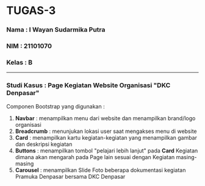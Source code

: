 # TUGAS-3

### Nama : I Wayan Sudarmika Putra
### NIM : 21101070
### Kelas : B
<hr>


### Studi Kasus : Page Kegiatan Website Organisasi "DKC Denpasar"

Componen Bootstrap yang digunakan :

1. __Navbar__ : menampilkan menu dari website dan menampilkan brand/logo organisasi
2. __Breadcrumb__ : menunjukan lokasi user saat mengakses menu di website
3. __Card__ : menampilkan kartu kegiatan-kegiatan yang menampilkan gambar dan deskripsi kegiatan
4. __Buttons__ : menampilkan tombol "pelajari lebih lanjut" pada __Card__ Kegiatan dimana akan mengarah pada Page lain sesuai dengan Kegiatan masing-masing
5. __Carousel__ : menampilkan Slide Foto beberapa dokumentasi kegiatan Pramuka Denpasar bersama DKC Denpasar
